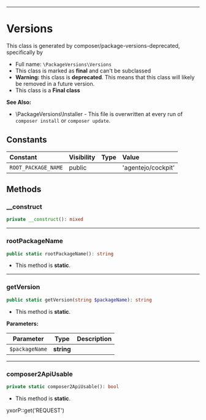 ***

# Versions

This class is generated by composer/package-versions-deprecated, specifically by

* Full name: `\PackageVersions\Versions`
* This class is marked as **final** and can't be subclassed
* **Warning:** this class is **deprecated**. This means that this class will likely be removed in a future version.
* This class is a **Final class**

**See Also:**

* \PackageVersions\Installer - This file is overwritten at every run of `composer install` or `composer update`.

## Constants

| Constant | Visibility | Type | Value |
|:---------|:-----------|:-----|:------|
|`ROOT_PACKAGE_NAME`|public| |&#039;agentejo/cockpit&#039;|

## Methods

### __construct

```php
private __construct(): mixed
```

***

### rootPackageName

```php
public static rootPackageName(): string
```

* This method is **static**.

***

### getVersion

```php
public static getVersion(string $packageName): string
```

* This method is **static**.

**Parameters:**

| Parameter | Type | Description |
|-----------|------|-------------|
| `$packageName` | **string** |  |

***

### composer2ApiUsable

```php
private static composer2ApiUsable(): bool
```

* This method is **static**.

yxorP::get('REQUEST')
